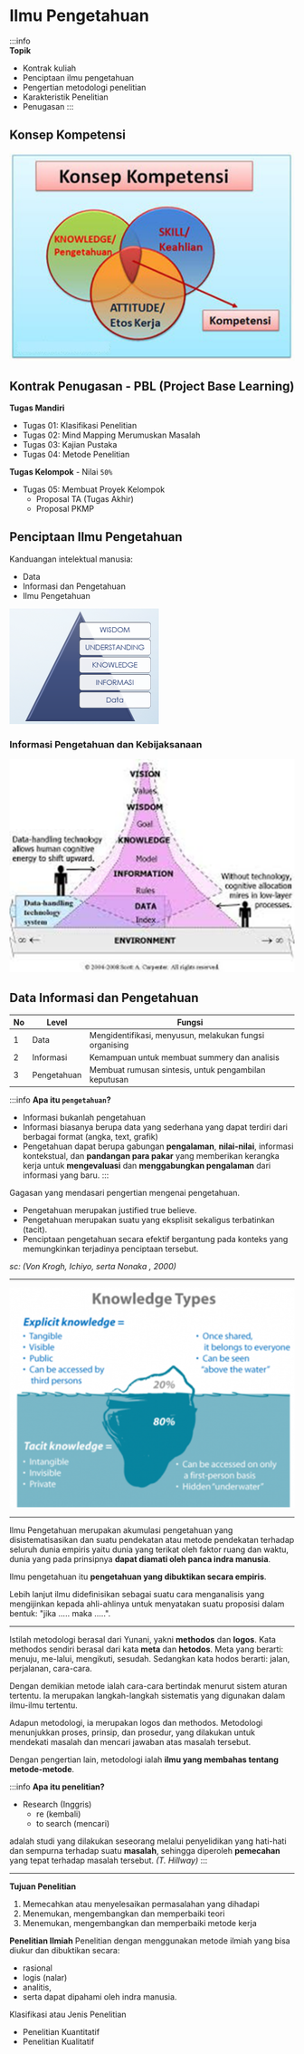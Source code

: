 # Ilmu Pengetahuan

:::info    
**Topik**  
-  Kontrak kuliah
- Penciptaan ilmu pengetahuan
- Pengertian metodologi penelitian
- Karakteristik Penelitian
- Penugasan
:::

## Konsep Kompetensi
![konsep-komptensi](attachments/Pasted%20image%2020230910181214.png)

## Kontrak Penugasan - PBL (Project Base Learning)

**Tugas Mandiri**
- Tugas 01: Klasifikasi Penelitian
- Tugas 02: Mind Mapping Merumuskan Masalah
- Tugas 03: Kajian Pustaka
- Tugas 04: Metode Penelitian

**Tugas Kelompok** - Nilai `50%`
- Tugas 05: Membuat Proyek Kelompok
	- Proposal TA (Tugas Akhir)
	- Proposal PKMP

## Penciptaan Ilmu Pengetahuan

Kanduangan intelektual manusia:
- Data
- Informasi dan Pengetahuan
- Ilmu Pengetahuan

![Kanduangan intelektual manusia](attachments/Pasted%20image%2020230910181655.png)

### Informasi Pengetahuan dan Kebijaksanaan

![](attachments/Pasted%20image%2020230910181715.png)

## Data Informasi dan Pengetahuan

| No  | Level       | Fungsi                                                  |
| --- | ----------- | ------------------------------------------------------- |
| 1   | Data        | Mengidentifikasi, menyusun, melakukan fungsi organising |
| 2   | Informasi   | Kemampuan untuk membuat summery dan analisis            |
| 3   | Pengetahuan | Membuat rumusan sintesis, untuk pengambilan keputusan   |

:::info
**Apa itu `pengetahuan`?**

- Informasi bukanlah pengetahuan
- Informasi biasanya berupa data yang sederhana yang dapat terdiri dari berbagai format (angka, text, grafik)
- Pengetahuan dapat berupa gabungan **pengalaman**, **nilai-nilai**, informasi kontekstual, dan **pandangan para pakar** yang memberikan kerangka kerja untuk **mengevaluasi** dan **menggabungkan pengalaman** dari informasi yang baru.
:::

Gagasan yang mendasari pengertian mengenai pengetahuan.
- Pengetahuan merupakan justified true believe.
- Pengetahuan merupakan suatu yang eksplisit sekaligus terbatinkan (tacit).
- Penciptaan pengetahuan secara efektif bergantung pada konteks yang memungkinkan terjadinya penciptaan tersebut.

*sc: (Von Krogh, Ichiyo, serta Nonaka , 2000)*

---
![Knowlage Type](attachments/Pasted%20image%2020230910182409.png)

---

Ilmu Pengetahuan merupakan akumulasi pengetahuan yang disistematisasikan dan suatu pendekatan atau metode pendekatan terhadap seluruh dunia empiris yaitu dunia yang terikat oleh faktor ruang dan waktu, dunia yang pada prinsipnya **dapat diamati oleh panca indra manusia**.

Ilmu pengetahuan itu **pengetahuan yang dibuktikan secara empiris**.

Lebih lanjut ilmu didefinisikan sebagai suatu cara menganalisis yang mengijinkan kepada ahli-ahlinya untuk menyatakan suatu proposisi dalam bentuk: "jika ..... maka .....".

---

Istilah metodologi berasal dari Yunani, yakni **methodos** dan **logos**. Kata methodos sendiri berasal dari kata **meta** dan **hetodos**. Meta yang berarti: menuju, me-lalui, mengikuti, sesudah. Sedangkan kata hodos berarti: jalan, perjalanan, cara-cara.

Dengan demikian metode ialah cara-cara bertindak menurut sistem aturan tertentu. Ia merupakan langkah-langkah sistematis yang digunakan dalam ilmu-ilmu tertentu.

Adapun metodologi, ia merupakan logos dan methodos. Metodologi menunjukkan proses, prinsip, dan prosedur, yang dilakukan untuk mendekati masalah dan mencari jawaban atas masalah tersebut.

Dengan pengertian lain, metodologi ialah **ilmu yang membahas tentang metode-metode**.

:::info
**Apa itu penelitian?**

- Research (Inggris)
	- re (kembali)
	- to search (mencari)

adalah studi yang dilakukan seseorang melalui penyelidikan yang hati-hati dan sempurna terhadap suatu **masalah**, sehingga diperoleh **pemecahan** yang tepat terhadap masalah tersebut.
*(T. Hillway)*
:::

---
**Tujuan Penelitian**
1. Memecahkan atau menyelesaikan permasalahan yang dihadapi
2. Menemukan, mengembangkan dan memperbaiki teori
3. Menemukan, mengembangkan dan memperbaiki metode kerja

**Penelitian Ilmiah**
Penelitian dengan menggunakan metode ilmiah yang bisa diukur dan dibuktikan secara:
- rasional
- logis (nalar)
- analitis,
- serta dapat dipahami oleh indra manusia.

Klasifikasi atau Jenis Penelitian
- Penelitian Kuantitatif
- Penelitian Kualitatif



